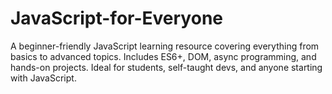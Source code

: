 # JavaScript-for-Everyone
A beginner-friendly JavaScript learning resource covering everything from basics to advanced topics. Includes ES6+, DOM, async programming, and hands-on projects. Ideal for students, self-taught devs, and anyone starting with JavaScript.
